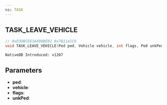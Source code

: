 ```yaml
---
ns: TASK
---
```

## TASK_LEAVE_VEHICLE

```c
// 0xD3DBCE61A490BE02 0x7B1141C6
void TASK_LEAVE_VEHICLE(Ped ped, Vehicle vehicle, int flags, Ped unkPed);
```

```
NativeDB Introduced: v1207
```

## Parameters
* **ped**:
* **vehicle**:
* **flags**:
* **unkPed**:
